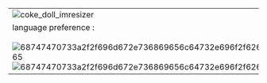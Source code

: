 |||
|---|---|
|![coke_doll_imresizer](https://github.com/user-attachments/assets/534bc051-6882-4057-8517-8224ba38858c)
|language preference : <br><br>![68747470733a2f2f696d672e736869656c64732e696f2f62616467652f432532422532422d3030353939433f7374796c653d666f722d7468652d6261646765266c6f676f3d63253242253242266c6f676f436f6c6f723d7768697465](https://github.com/user-attachments/assets/03cf86d0-1b12-4eb1-84cf-e1083a86f6e8)<br>![68747470733a2f2f696d672e736869656c64732e696f2f62616467652f476f2d3030414444383f7374796c653d666f722d7468652d6261646765266c6f676f3d676f266c6f676f436f6c6f723d7768697465](https://github.com/user-attachments/assets/1a84c3cc-a99b-4f6e-ab75-86338fe41e54)|
